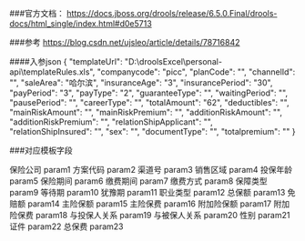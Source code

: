 ###官方文档：
https://docs.jboss.org/drools/release/6.5.0.Final/drools-docs/html_single/index.html#d0e5713

###参考
https://blog.csdn.net/ujsleo/article/details/78716842

####入参json
{
  "templateUrl": "D:\\droolsExcel\\personal-api\\templateRules.xls",
  "companycode": "picc",
  "planCode": "",
  "channelId": "",
  "saleArea": "哈尔滨",
  "insuranceAge": "3",
  "insurancePeriod": "30",
  "payPeriod": "3",
  "payType": "2",
  "guaranteeType": "",
  "waitingPeriod": "",
  "pausePeriod": "",
  "careerType": "",
  "totalAmount": "62",
  "deductibles": "",
  "mainRiskAmount": "",
  "mainRiskPremium": "",
  "additionRiskAmount": "",
  "additionRiskPremium": "",
  "relationShipApplicant": "",
  "relationShipInsured": "",
  "sex": "",
  "documentType": "",
  "totalpremium": ""
}

###对应模板字段

保险公司	param1
方案代码	param2
渠道号	param3
销售区域	param4
投保年龄	param5
保险期间	param6
缴费期间	param7
缴费方式	param8
保障类型	param9
等待期	param10
犹豫期	param11
职业类型	param12
总保额	param13
免赔额	param14
主险保额	param15
主险保费	param16
附加险保额	param17
附加险保费	param18
与投保人关系	param19
与被保人关系	param20
性别	param21
证件	param22
总保费 	param23
	


